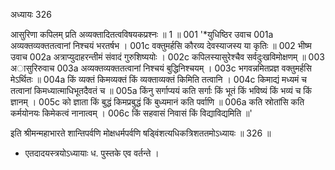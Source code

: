 अध्यायः 326

आसुरिणा कपिलम् प्रति अव्यक्तादितत्वविषयकप्रश्नः ॥ 1 ॥
001	'*युधिष्ठिर उवाच 
001a	अव्यक्तव्यक्ततत्वानां निश्चयं भरतर्षभ ।
001c	वक्तुमर्हसि कौरव्य देवस्याजस्य या कृतिः ॥
002	भीष्म उवाच 
002a	अत्राप्युदाहरन्तीमं संवादं गुरुशिष्ययोः ।
002c	कपिलस्यासुरेश्चैव सर्वदुःखविमोक्षणम् ॥
003	अासुरिरुवाच 
003a	अव्यक्तव्यक्ततत्वानां निश्चयं बुद्धिनिश्चयम् ।
003c	भगवन्नमितप्रज्ञ वक्तुमर्हसि मेऽर्थितः ॥
004a	किं व्यक्तं किमव्यक्तं किं व्यक्ताव्यक्तं किमिति तत्वानि ।
004c	किमाद्यं मध्यमं च तत्वानां किमध्यात्माधिभूतदैवतं च ॥
005a	किंनु सर्गाप्ययं कति सर्गाः किं भूतं किं भविष्यं किं भव्यं च किं ज्ञानम् ।
005c	को ज्ञाता किं बुद्धं किमप्रबुद्धं किं बुध्यमानं कति पर्वाणि ॥
006a	कति स्रोतांसि कति कर्मयोनयः किमेकत्वं नानात्वम् ।
006c	किं सहवासं निवासं किं विद्याविद्यमिति ॥' 

इति श्रीमन्महाभारते शान्तिपर्वणि मोक्षधर्मपर्वणि षड्विंशत्यधिकत्रिशततमोऽध्यायः ॥ 326 ॥

* एतदादयस्त्रयोऽध्यायाः ध. पुस्तके एव वर्तन्ते ।	
